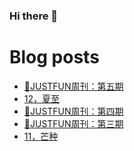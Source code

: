### Hi there 👋

<!--
**rebron1900/rebron1900** is a ✨ _special_ ✨ repository because its `README.md` (this file) appears on your GitHub profile.

Here are some ideas to get you started:

- 🔭 I’m currently working on ...
- 🌱 I’m currently learning ...
- 👯 I’m looking to collaborate on ...
- 🤔 I’m looking for help with ...
- 💬 Ask me about ...
- 📫 How to reach me: ...
- 😄 Pronouns: ...
- ⚡ Fun fact: ...
-->



# Blog posts
<!-- BLOG-POST-LIST:START -->
- [🤣JUSTFUN周刊：第五期](https://1900.live/justfunzhou-kan-di-wu-qi/)
- [12，夏至](https://1900.live/12-xia-zhi/)
- [🤣JUSTFUN周刊：第四期](https://1900.live/justfunzhou-kan-di-si-qi/)
- [🤣JUSTFUN周刊：第三期](https://1900.live/justfunzhou-kan-di-san-qi/)
- [11，芒种](https://1900.live/11-mang-chong/)
<!-- BLOG-POST-LIST:END -->

